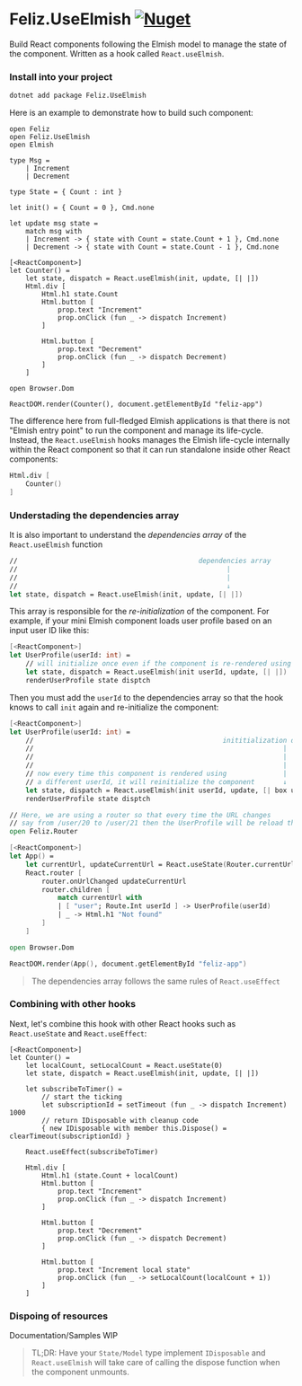 # Feliz.UseElmish [![Nuget](https://img.shields.io/nuget/v/Feliz.UseElmish.svg?maxAge=0&colorB=brightgreen)](https://www.nuget.org/packages/Feliz.UseElmish)

Build React components following the Elmish model to manage the state of the component. Written as a hook called `React.useElmish`.

### Install into your project
```bash
dotnet add package Feliz.UseElmish
```

Here is an example to demonstrate how to build such component:
```fsharp:use-elmish-basic
open Feliz
open Feliz.UseElmish
open Elmish

type Msg =
    | Increment
    | Decrement

type State = { Count : int }

let init() = { Count = 0 }, Cmd.none

let update msg state =
    match msg with
    | Increment -> { state with Count = state.Count + 1 }, Cmd.none
    | Decrement -> { state with Count = state.Count - 1 }, Cmd.none

[<ReactComponent>]
let Counter() =
    let state, dispatch = React.useElmish(init, update, [| |])
    Html.div [
        Html.h1 state.Count
        Html.button [
            prop.text "Increment"
            prop.onClick (fun _ -> dispatch Increment)
        ]

        Html.button [
            prop.text "Decrement"
            prop.onClick (fun _ -> dispatch Decrement)
        ]
    ]

open Browser.Dom

ReactDOM.render(Counter(), document.getElementById "feliz-app")
```
The difference here from full-fledged Elmish applications is that there is not "Elmish entry point" to run the component and manage its life-cycle. Instead, the `React.useElmish` hooks manages the Elmish life-cycle internally within the React component so that it can run standalone inside other React components:
```fs
Html.div [
    Counter()
]
```
### Understading the dependencies array
It is also important to understand the _dependencies array_ of the `React.useElmish` function
```fs
//                                             dependencies array
//                                                    |
//                                                    |
//                                                    ↓
let state, dispatch = React.useElmish(init, update, [| |])
```
This array is responsible for the _re-initialization_ of the component. For example, if your mini Elmish component loads user profile based on an input user ID like this:
```fs
[<ReactComponent>]
let UserProfile(userId: int) =
    // will initialize once even if the component is re-rendered using a different userId
    let state, dispatch = React.useElmish(init userId, update, [| |])
    renderUserProfile state disptch
```
Then you must add the `userId` to the dependencies array so that the hook knows to call `init` again and re-initialize the component:
```fs
[<ReactComponent>]
let UserProfile(userId: int) =
    //                                               inititialization dependency
    //                                                              |
    //                                                              |
    //                                                              |
    // now every time this component is rendered using              |
    // a different userId, it will reinitialize the component       ↓
    let state, dispatch = React.useElmish(init userId, update, [| box userId |])
    renderUserProfile state disptch

// Here, we are using a router so that every time the URL changes
// say from /user/20 to /user/21 then the UserProfile will be reload that user
open Feliz.Router

[<ReactComponent>]
let App() =
    let currentUrl, updateCurrentUrl = React.useState(Router.currentUrl())
    React.router [
        router.onUrlChanged updateCurrentUrl
        router.children [
            match currentUrl with
            | [ "user"; Route.Int userId ] -> UserProfile(userId)
            | _ -> Html.h1 "Not found"
        ]
    ]

open Browser.Dom

ReactDOM.render(App(), document.getElementById "feliz-app")
```

> The dependencies array follows the same rules of `React.useEffect`

### Combining with other hooks
Next, let's combine this hook with other React hooks such as `React.useState` and `React.useEffect`:
```fsharp:use-elmish-combined
[<ReactComponent>]
let Counter() =
    let localCount, setLocalCount = React.useState(0)
    let state, dispatch = React.useElmish(init, update, [| |])

    let subscribeToTimer() =
        // start the ticking
        let subscriptionId = setTimeout (fun _ -> dispatch Increment) 1000
        // return IDisposable with cleanup code
        { new IDisposable with member this.Dispose() = clearTimeout(subscriptionId) }

    React.useEffect(subscribeToTimer)

    Html.div [
        Html.h1 (state.Count + localCount)
        Html.button [
            prop.text "Increment"
            prop.onClick (fun _ -> dispatch Increment)
        ]

        Html.button [
            prop.text "Decrement"
            prop.onClick (fun _ -> dispatch Decrement)
        ]

        Html.button [
            prop.text "Increment local state"
            prop.onClick (fun _ -> setLocalCount(localCount + 1))
        ]
    ]
```
### Dispoing of resources

Documentation/Samples WIP

> TL;DR: Have your `State/Model` type implement `IDisposable` and `React.useElmish` will take care of calling the dispose function when the component unmounts.